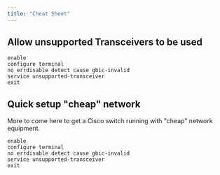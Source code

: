 ```yaml
---
title: "Cheat Sheet"
---
```


## Allow unsupported Transceivers to be used

```console
enable
configure terminal
no errdisable detect cause gbic-invalid
service unsupported-transceiver
exit
```

## Quick setup "cheap" network

More to come here to get a Cisco switch running with "cheap" network equipment.

```console
enable
configure terminal
no errdisable detect cause gbic-invalid
service unsupported-transceiver
exit
```
